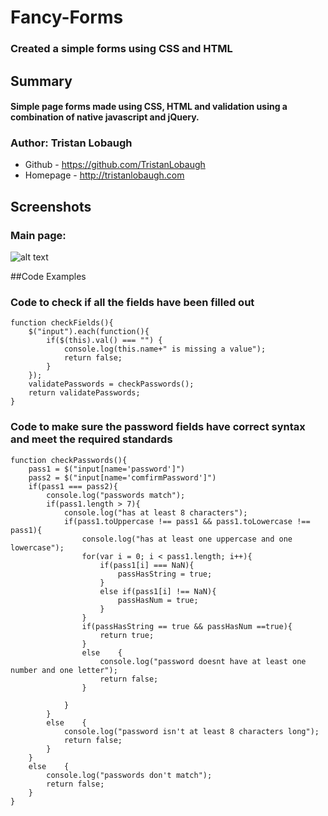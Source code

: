 # Fancy-Forms

### Created a simple forms using CSS and HTML

## Summary

#### Simple page forms made using CSS, HTML and validation using a combination of native javascript and jQuery.

### Author: Tristan Lobaugh 
+ Github - https://github.com/TristanLobaugh
+ Homepage - http://tristanlobaugh.com

## Screenshots

### Main page:
![alt text](https://raw.githubusercontent.com/TristanLobaugh/fancy_forms/master/img/screen_shot.png)


##Code Examples

### Code to check if all the fields have been filled out
```
function checkFields(){
	$("input").each(function(){
		if($(this).val() === "") {
			console.log(this.name+" is missing a value");
			return false;
		}
	});
	validatePasswords = checkPasswords();
	return validatePasswords;
}
```

### Code to make sure the password fields have correct syntax and meet the required standards
```
function checkPasswords(){
	pass1 = $("input[name='password']")
	pass2 = $("input[name='comfirmPassword']")
	if(pass1 === pass2){
		console.log("passwords match");
		if(pass1.length > 7){
			console.log("has at least 8 characters");
			if(pass1.toUppercase !== pass1 && pass1.toLowercase !== pass1){
				console.log("has at least one uppercase and one lowercase");
				for(var i = 0; i < pass1.length; i++){
					if(pass1[i] === NaN){
						passHasString = true;
					}
					else if(pass1[i] !== NaN){
						passHasNum = true;
					}
				}	
				if(passHasString == true && passHasNum ==true){
					return true;
				}
				else	{
					console.log("password doesnt have at least one number and one letter");
					return false;
				}		
				
			}
		}
		else	{
			console.log("password isn't at least 8 characters long");
			return false;
		}
	}
	else	{
		console.log("passwords don't match");
		return false;
	}
}
```
